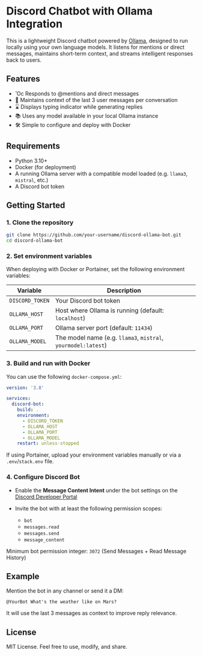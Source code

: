 # Discord Chatbot with Ollama Integration

This is a lightweight Discord chatbot powered by [Ollama](https://ollama.com), designed to run locally using your own language models. It listens for mentions or direct messages, maintains short-term context, and streams intelligent responses back to users.

## Features

* Ὂc Responds to @mentions and direct messages
* 🧠 Maintains context of the last 3 user messages per conversation
* ⌛ Displays typing indicator while generating replies
* 📚 Uses any model available in your local Ollama instance
* 🛠️ Simple to configure and deploy with Docker

## Requirements

* Python 3.10+
* Docker (for deployment)
* A running Ollama server with a compatible model loaded (e.g. `llama3`, `mistral`, etc.)
* A Discord bot token

## Getting Started

### 1. Clone the repository

```bash
git clone https://github.com/your-username/discord-ollama-bot.git
cd discord-ollama-bot
```

### 2. Set environment variables

When deploying with Docker or Portainer, set the following environment variables:

| Variable        | Description                                                   |
| --------------- | ------------------------------------------------------------- |
| `DISCORD_TOKEN` | Your Discord bot token                                        |
| `OLLAMA_HOST`   | Host where Ollama is running (default: `localhost`)           |
| `OLLAMA_PORT`   | Ollama server port (default: `11434`)                         |
| `OLLAMA_MODEL`  | The model name (e.g. `llama3`, `mistral`, `yourmodel:latest`) |

### 3. Build and run with Docker

You can use the following `docker-compose.yml`:

```yaml
version: '3.8'

services:
  discord-bot:
    build: .
    environment:
      - DISCORD_TOKEN
      - OLLAMA_HOST
      - OLLAMA_PORT
      - OLLAMA_MODEL
    restart: unless-stopped
```

If using Portainer, upload your environment variables manually or via a `.env`/`stack.env` file.

### 4. Configure Discord Bot

* Enable the **Message Content Intent** under the bot settings on the [Discord Developer Portal](https://discord.com/developers/applications)
* Invite the bot with at least the following permission scopes:

  * `bot`
  * `messages.read`
  * `messages.send`
  * `message_content`

Minimum bot permission integer: `3072` (Send Messages + Read Message History)

## Example

Mention the bot in any channel or send it a DM:

```
@YourBot What's the weather like on Mars?
```

It will use the last 3 messages as context to improve reply relevance.

## License

MIT License. Feel free to use, modify, and share.
